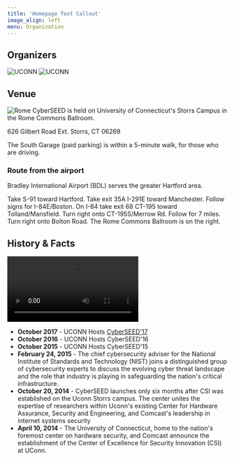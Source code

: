 ```yaml
---
title: 'Homepage Text Callout'
image_align: left
menu: Organization
---
```


## Organizers

![UCONN](/images/uconn-logo.png?classes=resize=400)
![UCONN](/images/syf-logo2.png?classes=resize=300)

## Venue

![Rome](/images/rome.jpg?classes=float-right)
CyberSEED is held on University of Connecticut's Storrs Campus in the
Rome Commons Ballroom. 

626 Gilbert Road Ext. Storrs, CT 06269

The South Garage (paid parking) is within a 5-minute walk, for those
who are driving.

### Route from the airport

Bradley International Airport (BDL) serves the greater Hartford area.

Take S-91 toward Hartford. Take exit 35A I-291E toward
Manchester. Follow signs for I-84E/Boston. On I-84 take exit 68 CT-195
toward Tolland/Mansfield. Turn right onto CT-195S/Merrow Rd. Follow
for 7 miles. Turn right onto Bolton Road. The Rome Commons Ballroom is
on the right.

## History & Facts

![Video](/images/What-is-cyberseed2.mov?loop=1&controls=1&autoplay=0)

- **October 2017** - UCONN Hosts [CyberSEED'17](https://csi.uconn.edu/cybersecurity-week-2017/)
- **October 2016** - UCONN Hosts CyberSEED'16
- **October 2015** - UCONN Hosts CyberSEED'15
- **February 24, 2015** - The chief cybersecurity adviser for the National
Institute of Standards and Technology (NIST) joins a distinguished
group of cybersecurity experts to discuss the evolving cyber threat
landscape and the role that industry is playing in safeguarding the
nation's critical infrastructure.
- **October 20, 2014** - CyberSEED launches only six months after CSI was
  established on the Uconn Storrs campus. The center unites the
  expertise of researchers within Uconn's existing Center for Hardware
  Assurance, Security and Engineering, and Comcast's leadership in
  internet systems security 
- **April 10, 2014** - The University of Connecticut, home to the nation's 
foremost center on hardware security, and Comcast announce the
establishment of the Center of Excellence for Security Innovation
(CSI) at UConn.



